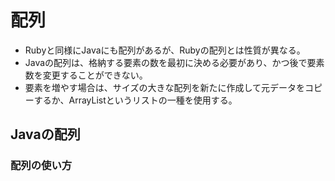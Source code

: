 # 配列  
- Rubyと同様にJavaにも配列があるが、Rubyの配列とは性質が異なる。  
- Javaの配列は、格納する要素の数を最初に決める必要があり、かつ後で要素数を変更することができない。  
- 要素を増やす場合は、サイズの大きな配列を新たに作成して元データをコピーするか、ArrayListというリストの一種を使用する。
## Javaの配列  
### 配列の使い方  

